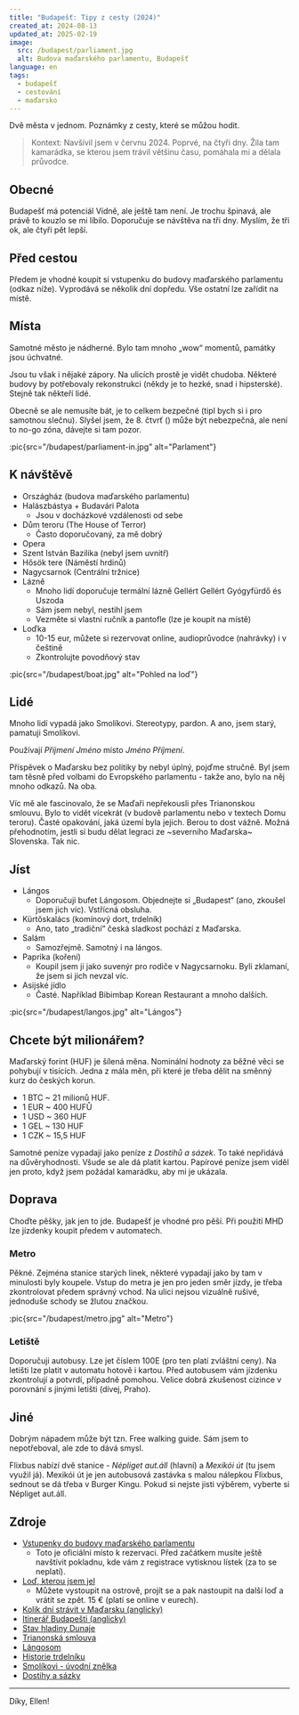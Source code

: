 ```yaml
---
title: "Budapešť: Tipy z cesty (2024)"
created_at: 2024-08-13
updated_at: 2025-02-19
image:
  src: /budapest/parliament.jpg
  alt: Budova maďarského parlamentu, Budapešť
language: en
tags:
  - budapešť
  - cestování
  - maďarsko
---
```


Dvě města v jednom. Poznámky z cesty, které se můžou hodit.

> Kontext: Navšívil jsem v červnu 2024. Poprvé, na čtyři dny. Žila tam kamarádka, se kterou jsem trávil většinu času, pomáhala mi a dělala průvodce.

## Obecné

Budapešť má potenciál Vídně, ale ještě tam není. Je trochu špinavá, ale právě to kouzlo se mi líbilo. Doporučuje se návštěva na tři dny. Myslím, že tři ok, ale čtyři pět lepší.

## Před cestou

Předem je vhodné koupit si vstupenku do budovy maďarského parlamentu (odkaz níže). Vyprodává se několik dní dopředu. Vše ostatní lze zařídit na místě.

## Místa

Samotné město je nádherné. Bylo tam mnoho „wow“ momentů, památky jsou úchvatné.

Jsou tu však i nějaké zápory. Na ulicích prostě je vidět chudoba. Některé budovy by potřebovaly rekonstrukci (někdy je to hezké, snad i hipsterské). Stejně tak někteří lidé.

Obecně se ale nemusíte bát, je to celkem bezpečné (tipl bych si i pro samotnou slečnu). Slyšel jsem, že 8. čtvrť () může být nebezpečná, ale není to no-go zóna, dávejte si tam pozor.

:pic{src="/budapest/parliament-in.jpg" alt="Parlament"}

## K návštěvě

- Országház (budova maďarského parlamentu)
- Halászbástya + Budavári Palota
  - Jsou v docházkové vzdálenosti od sebe
- Dům teroru (The House of Terror)
  - Často doporučovaný, za mě dobrý
- Opera
- Szent István Bazilika (nebyl jsem uvnitř)
- Hősök tere (Náměstí hrdinů)
- Nagycsarnok (Centrální tržnice)
- Lázně
  - Mnoho lidí doporučuje termální lázně Gellért Gellért Gyógyfürdő és Uszoda
  - Sám jsem nebyl, nestihl jsem
  - Vezměte si vlastní ručník a pantofle (lze je koupit na místě)
- Loďka
  - 10-15 eur, můžete si rezervovat online, audioprůvodce (nahrávky) i v češtině
  - Zkontrolujte povodňový stav

:pic{src="/budapest/boat.jpg" alt="Pohled na loď"}

## Lidé

Mnoho lidí vypadá jako Smolíkovi. Stereotypy, pardon. A ano, jsem starý, pamatuji Smolíkovi.

Používají _Příjmení Jméno_ místo _Jméno Příjmení_.

Příspěvek o Maďarsku bez politiky by nebyl úplný, pojďme stručně. Byl jsem tam těsně před volbami do Evropského parlamentu - takže ano, bylo na něj mnoho odkazů. Na oba.

Víc mě ale fascinovalo, že se Maďaři nepřekousli přes Trianonskou smlouvu. Bylo to vidět vícekrát (v budově parlamentu nebo v textech Domu teroru). Časté opakování, jaká území byla jejich. Berou to dost vážně. Možná přehodnotím, jestli si budu dělat legraci ze ~severního Maďarska~ Slovenska. Tak nic.

## Jíst

- Lángos
  - Doporučuji bufet Lángosom. Objednejte si „Budapest“ (ano, zkoušel jsem jich víc). Vstřícná obsluha.
- Kürtőskalács (komínový dort, trdelník)
  - Ano, tato „tradiční“ česká sladkost pochází z Maďarska.
- Salám
  - Samozřejmě. Samotný i na lángos.
- Paprika (koření)
  - Koupil jsem ji jako suvenýr pro rodiče v Nagycsarnoku. Byli zklamaní, že jsem si jich nevzal víc.
- Asijské jídlo
  - Časté. Například Bibimbap Korean Restaurant a mnoho dalších.

:pic{src="/budapest/langos.jpg" alt="Lángos"}

## Chcete být milionářem?

Maďarský forint (HUF) je šílená měna. Nominální hodnoty za běžné věci se pohybují v tisících. Jedna z mála měn, při které je třeba dělit na směnný kurz do českých korun.

- 1 BTC ~ 21 milionů HUF.
- 1 EUR ~ 400 HUFŮ
- 1 USD ~ 360 HUF
- 1 GEL ~ 130 HUF
- 1 CZK ~ 15,5 HUF

Samotné peníze vypadají jako peníze z _Dostihů a sázek_. To také nepřidává na důvěryhodnosti. Všude se ale dá platit kartou. Papírové peníze jsem viděl jen proto, když jsem požádal kamarádku, aby mi je ukázala.

## Doprava

Choďte pěšky, jak jen to jde. Budapešť je vhodné pro pěší. Při použití MHD lze jízdenky koupit předem v automatech.

### Metro

Pěkné. Zejména stanice starých linek, některé vypadají jako by tam v minulosti byly koupele. Vstup do metra je jen pro jeden směr jízdy, je třeba zkontrolovat předem správný vchod. Na ulici nejsou vizuálně rušivé, jednoduše schody se žlutou značkou.

:pic{src="/budapest/metro.jpg" alt="Metro"}

### Letiště

Doporučuji autobusy. Lze jet číslem 100E (pro ten platí zvláštní ceny). Na letišti lze platit v automatu hotově i kartou. Před autobusem vám jízdenku zkontrolují a potvrdí, případně pomohou. Velice dobrá zkušenost cizince v porovnání s jinými letišti (dívej, Praho).

## Jiné

Dobrým nápadem může být tzn. Free walking guide. Sám jsem to nepotřeboval, ale zde to dává smysl.

Flixbus nabízí dvě stanice - _Népliget aut.áll_ (hlavní) a _Mexikói út_ (tu jsem využil já). Mexikói út je jen autobusová zastávka s malou nálepkou Flixbus, sednout se dá třeba v Burger Kingu. Pokud si nejste jisti výběrem, vyberte si Népliget aut.áll.

## Zdroje

- [Vstupenky do budovy maďarského parlamentu](https://jegymester.hu/event-host/900/parlament)
  - Toto je oficiální místo k rezervaci. Před začátkem musíte ještě navštívit pokladnu, kde vám z registrace vytisknou lístek (za to se neplatí).
- [Loď, kterou jsem jel](https://legenda.hu/en/duna-bella)
  - Můžete vystoupit na ostrově, projít se a pak nastoupit na další loď a vrátit se zpět. 15 € (platí se online v eurech).
- [Kolik dní strávit v Maďarsku (anglicky)](https://www.reddit.com/r/solotravel/comments/swz2uu/how_many_days_should_i_spend_in_budapest/)
- [Itinerář Budapešti (anglicky)](https://www.ricksteves.com/europe/hungary/budapest-itinerary)
- [Stav hladiny Dunaje](https://sites.research.google/floods/l/47.78363463526376/18.9459228515625/10/g/GRDC_6442500)
- [Trianonská smlouva](https://cs.wikipedia.org/wiki/Trianonsk%C3%A1_smlouva)
- [Lángosom](https://www.google.com/maps/place/L%C3%A1ngosom/@47.4994046,19.0664479,19z/data=!3m1!4b1!4m6!3m5!1s0x4741ddccc99e4489:0x38a58fa780e4a435!8m2!3d47.4994037!4d19.0670916!16s%2Fg%2F11jxv7y1_0?entry=ttu)
- [Historie trdelníku](https://www.youtube.com/watch?v=MPNEFr6O-Dw)
- [Smolíkovi - úvodní znělka](https://www.youtube.com/watch?v=OBOV1hHDp5U)
- [Dostihy a sázky](https://www.mojedino.cz/dostihy-a-sazky.html)

---

Díky, Ellen!
